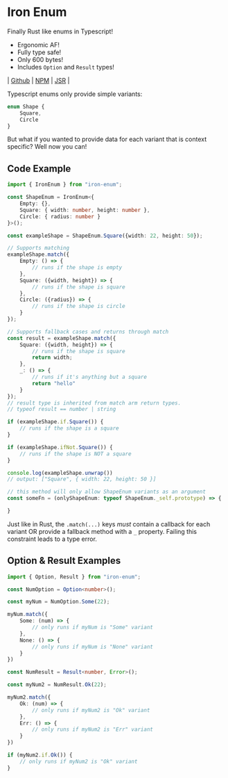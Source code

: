 # Iron Enum

Finally Rust like enums in Typescript!

- Ergonomic AF!
- Fully type safe!
- Only 600 bytes!
- Includes `Option` and `Result` types!

| [Github](https://github.com/only-cliches/iron-enum) | [NPM](https://www.npmjs.com/package/iron-enum) | [JSR](https://jsr.io/@onlycliches/iron-enum) |

Typescript enums only provide simple variants:
```ts
enum Shape {
    Square,
    Circle
}
```

But what if you wanted to provide data for each variant that is context specific?  Well now you can!

## Code Example
```ts
import { IronEnum } from "iron-enum";

const ShapeEnum = IronEnum<{
    Empty: {},
    Square: { width: number, height: number },
    Circle: { radius: number }
}>();

const exampleShape = ShapeEnum.Square({width: 22, height: 50});

// Supports matching
exampleShape.match({
    Empty: () => {
        // runs if the shape is empty
    },
    Square: ({width, height}) => {
        // runs if the shape is square
    },
    Circle: ({radius}) => {
        // runs if the shape is circle
    }
});

// Supports fallback cases and returns through match
const result = exampleShape.match({
    Square: ({width, height}) => {
        // runs if the shape is square
        return width;
    },
    _: () => {
        // runs if it's anything but a square
        return "hello"
    }
});
// result type is inherited from match arm return types.
// typeof result == number | string

if (exampleShape.if.Square()) {
    // runs if the shape is a square
}

if (exampleShape.ifNot.Square()) {
    // runs if the shape is NOT a square
}

console.log(exampleShape.unwrap())
// output: ["Square", { width: 22, height: 50 }]

// this method will only allow ShapeEnum variants as an argument
const someFn = (onlyShapeEnum: typeof ShapeEnum._self.prototype) => {

}
```

Just like in Rust, the `.match(...)` keys *must* contain a callback for each variant OR provide a fallback method with a `_` property.  Failing this constraint leads to a type error.

## Option & Result Examples
```ts
import { Option, Result } from "iron-enum";

const NumOption = Option<number>();

const myNum = NumOption.Some(22);

myNum.match({
    Some: (num) => {
        // only runs if myNum is "Some" variant
    },
    None: () => {
        // only runs if myNum is "None" variant
    }
})

const NumResult = Result<number, Error>();

const myNum2 = NumResult.Ok(22);

myNum2.match({
    Ok: (num) => {
        // only runs if myNum2 is "Ok" variant
    },
    Err: () => {
        // only runs if myNum2 is "Err" variant
    }
})

if (myNum2.if.Ok()) {
    // only runs if myNum2 is "Ok" variant
}
```